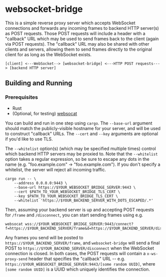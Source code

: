 # websocket-bridge

This is a simple reverse proxy server which accepts WebSocket connections and
forwards any incoming frames to backend HTTP server(s) as POST requests.  Those
POST requests will include a header with a "callback" URL which may be used to
send frames back to the client (again via POST requests).  The "callback" URL
may also be shared with other clients and servers, allowing them to send frames
directly to the original client for as long as the WebSocket exists.

```
[client] <---WebSocket--> [websocket-bridge] <---HTTP POST requests---> [backend HTTP server]
```

## Building and Running

### Prerequisites

- Rust
- (Optional, for testing) [websocat](https://crates.io/crates/websocat)

You can build and run in one step using `cargo`.  The `--base-url` argument
should match the publicly-visible hostname for your server, and will be used to
construct "callback" URLs.  The `--cert` and `--key` arguments are optional if
you'd like to use TLS.

The `--whitelist` option(s) (which may be specified multiple times) control
which backend HTTP servers may be proxied to.  Note that the `--whitelist`
option takes a regular expression, so be sure to escape any dots in the name
(e.g. "foo.example.com" -> "foo\.example\.com").  If you don't specify a
whitelist, the server will reject all incoming traffic.

```
cargo run -- \
    --address 0.0.0.0:9443 \
    --base-url https://$YOUR_WEBSOCKET_BRIDGE_SERVER:9443 \
    --cert $PATH_TO_YOUR_WEBSOCKET_BRIDGE_TLS_CERT \
    --key $PATH_TO_YOUR_WEBSOCKET_BRIDGE_TLS_CERT \
    --whitelist 'https://$YOUR_BACKEND_SERVER_WITH_DOTS_ESCAPED/.*'
```

Then, assuming your backend server is up and accepting POST requests for
`/frame` and `/disconnect`, you can start sending frames using e.g.


```
websocat wss://$YOUR_WEBSOCKET_BRIDGE_SERVER:9443/connect?f=https://$YOUR_BACKEND_SERVER/frame&d=https://$YOUR_BACKEND_SERVER/disconnect
```

Any frames you send will be posted to `https://$YOUR_BACKEND_SERVER/frame`, and
`websocket-bridge` will send a final POST to
`https://$YOUR_BACKEND_SERVER/disconnect` when the WebSocket connection is
closed.  In both cases, the POST requests will contain a `x-ws-proxy-send`
header that specifies the "callback" URL -- e.g.
`https://$YOUR_WEBSOCKET_BRIDGE_SERVER:9443/[some random UUID]`, where `[some
random UUID]` is a UUID which uniquely identifies the connection.
